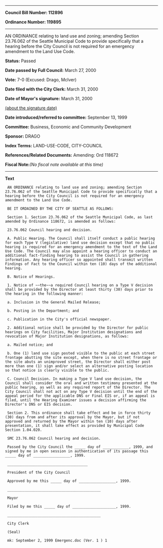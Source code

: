 

********

**Council Bill Number: 112896**
   
**Ordinance Number: 119895**
********

 AN ORDINANCE relating to land use and zoning; amending Section 23.76.062 of the Seattle Municipal Code to provide specifically that a hearing before the City Council is not required for an emergency amendment to the Land Use Code.

**Status:** Passed
   
**Date passed by Full Council:** March 27, 2000
   
**Vote:** 7-0 (Excused: Drago, McIver)
   
**Date filed with the City Clerk:** March 31, 2000
   
**Date of Mayor's signature:** March 31, 2000
   
[(about the signature date)](/~public/approvaldate.htm)
   
   
   
**Date introduced/referred to committee:** September 13, 1999
   
**Committee:** Business, Economic and Community Development
   
**Sponsor:** DRAGO
   
   
**Index Terms:** LAND-USE-CODE, CITY-COUNCIL

**References/Related Documents:** Amending: Ord 118672

**Fiscal Note:**_(No fiscal note available at this time)_

********

**Text**
   
```
 AN ORDINANCE relating to land use and zoning; amending Section 23.76.062 of the Seattle Municipal Code to provide specifically that a hearing before the City Council is not required for an emergency amendment to the Land Use Code.

 BE IT ORDAINED BY THE CITY OF SEATTLE AS FOLLOWS:

 Section 1. Section 23.76.062 of the Seattle Municipal Code, as last amended by Ordinance 118672, is amended as follows:

 23.76.062 Council hearing and decision.

 A. Public Hearing. The Council shall itself conduct a public hearing for each Type V (legislative) land use decision except that no public hearing is required for an emergency amendment to the text of the Land Use Code. The Council may also appoint a hearing officer to conduct an additional fact-finding hearing to assist the Council in gathering information. Any hearing officer so appointed shall transmit written Findings of Fact to the Council within ten (10) days of the additional hearing.

 B. Notice of Hearings.

 1. Notice of ~~the~~a required Council hearing on a Type V decision shall be provided by the Director at least thirty (30) days prior to the hearing in the following manner:

 a. Inclusion in the General Mailed Release;

 b. Posting in the Department; and

 c. Publication in the City's official newspaper.

 2. Additional notice shall be provided by the Director for public hearings on City facilities, Major Institution designations and revocation of Major Institution designations, as follows:

 a. Mailed notice; and

 b. One (1) land use sign posted visible to the public at each street frontage abutting the site except, when there is no street frontage or the site abuts an unimproved street, the Director shall either post more than one (1) sign and/or select an alternative posting location so that notice is clearly visible to the public.

 C. Council Decision. In making a Type V land use decision, the Council shall consider the oral and written testimony presented at the public hearing, as well as any required report of the Director. The City Council shall not act on any Type V decision until the end of the appeal period for the applicable DNS or Final EIS or, if an appeal is filed, until the Hearing Examiner issues a decision affirming the Director's DNS or EIS decision.

 Section 2. This ordinance shall take effect and be in force thirty (30) days from and after its approval by the Mayor, but if not approved and returned by the Mayor within ten (10) days after presentation, it shall take effect as provided by Municipal Code Section 1.04.020.

 SMC 23.76.062 Council hearing and decision.

 Passed by the City Council the _____ day of ____________, 1999, and signed by me in open session in authentication of its passage this _____ day of _________________, 1999.

 _____________________________________

 President of the City Council

 Approved by me this _____ day of _________________, 1999.

 ___________________________________________

 Mayor

 Filed by me this _____ day of ____________________, 1999.

 ___________________________________________

 City Clerk

 (Seal)

 mk: September 2, 1999 Emergenc.doc (Ver. 1 ) 1

```
